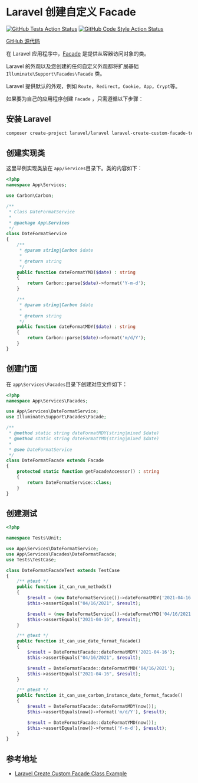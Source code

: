 # Laravel 创建自定义 Facade

[![GitHub Tests Action Status](https://github.com/curder/laravel-create-custom-facade-test-demo/actions/workflows/run-test.yml/badge.svg)](https://github.com/curder/laravel-create-custom-facade-test-demo/actions?query=run-test%3Amaster)
[![GitHub Code Style Action Status](https://github.com/curder/laravel-create-custom-facade-test-demo/actions/workflows/php-cs-fixer.yml/badge.svg)](https://github.com/curder/laravel-create-custom-facade-test-demo/actions?query=workflow%3A"Check+%26+fix+styling"+branch%3Amaster)

[GitHub 源代码](https://github.com/curder/laravel-create-custom-facade-test-demo)

在 Laravel 应用程序中，[Facade](https://laravel.com/docs/8.x/facades) 是提供从容器访问对象的类。

Laravel 的外观以及您创建的任何自定义外观都将扩展基础 `Illuminate\Support\Facades\Facade` 类。

Laravel 提供默认的外观，例如 `Route`，`Redirect`，`Cookie`，`App`，`Crypt`等。

如果要为自己的应用程序创建 `Facade` ，只需遵循以下步骤：

## 安装 Laravel

```bash
composer create-project laravel/laravel laravel-create-custom-facade-test-demo -vvv
```

## 创建实现类

这里举例实现类放在 `app/Services`目录下。类的内容如下：

```php
<?php
namespace App\Services;

use Carbon\Carbon;

/**
 * Class DateFormatService
 *
 * @package App\Services
 */
class DateFormatService
{
    /**
     * @param string|Carbon $date
     *
     * @return string
     */
    public function dateFormatYMD($date) : string
    {
        return Carbon::parse($date)->format('Y-m-d');
    }

    /**
     * @param string|Carbon $date
     *
     * @return string
     */
    public function dateFormatMDY($date) : string
    {
        return Carbon::parse($date)->format('m/d/Y');
    }
}
```

## 创建门面

在 `app\Services\Facades`目录下创建对应文件如下：

```php
<?php
namespace App\Services\Facades;

use App\Services\DateFormatService;
use Illuminate\Support\Facades\Facade;

/**
 * @method static string dateFormatMDY(string|mixed $date)
 * @method static string dateFormatYMD(string|mixed $date)
 *
 * @see DateFormatService
 */
class DateFormatFacade extends Facade
{
    protected static function getFacadeAccessor() : string
    {
        return DateFormatService::class;
    }
}
```

## 创建测试

```php
<?php

namespace Tests\Unit;

use App\Services\DateFormatService;
use App\Services\Facades\DateFormatFacade;
use Tests\TestCase;

class DateFormatFacadeTest extends TestCase
{
    /** @test */
    public function it_can_run_methods()
    {
        $result = (new DateFormatService())->dateFormatMDY('2021-04-16');
        $this->assertEquals("04/16/2021", $result);

        $result = (new DateFormatService())->dateFormatYMD('04/16/2021');
        $this->assertEquals("2021-04-16", $result);
    }

    /** @test */
    public function it_can_use_date_format_facade()
    {
        $result = DateFormatFacade::dateFormatMDY('2021-04-16');
        $this->assertEquals("04/16/2021", $result);

        $result = DateFormatFacade::dateFormatYMD('04/16/2021');
        $this->assertEquals("2021-04-16", $result);
    }

    /** @test */
    public function it_can_use_carbon_instance_date_format_facade()
    {
        $result = DateFormatFacade::dateFormatMDY(now());
        $this->assertEquals(now()->format('m/d/Y'), $result);

        $result = DateFormatFacade::dateFormatYMD(now());
        $this->assertEquals(now()->format('Y-m-d'), $result);
    }
}
```

## 参考地址

- [Laravel Create Custom Facade Class Example](https://www.itsolutionstuff.com/post/laravel-create-custom-facade-exampleexample.html)
